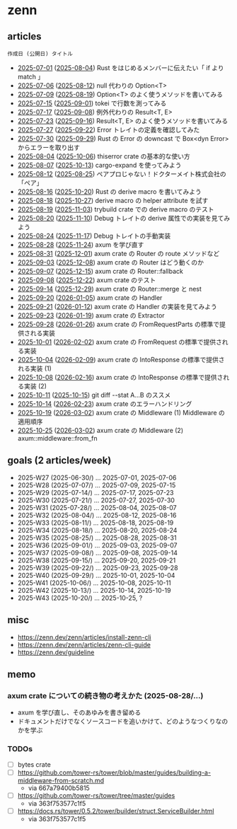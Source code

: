 # zenn

## articles

`作成日 (公開日) タイトル`

- [2025-07-01](articles/269b20722fd9cd.md) ([2025-08-04](https://zenn.dev/doctormate/articles/269b20722fd9cd)) Rust をはじめるメンバーに伝えたい「 if より match 」
- [2025-07-06](articles/7100b404d89917.md) ([2025-08-12](https://zenn.dev/doctormate/articles/7100b404d89917)) null 代わりの Option&lt;T&gt;
- [2025-07-09](articles/c33520c865d85e.md) ([2025-08-19](https://zenn.dev/doctormate/articles/c33520c865d85e)) Option&lt;T&gt; のよく使うメソッドを書いてみる
- [2025-07-15](articles/35e698d10c1388.md) ([2025-09-01](https://zenn.dev/doctormate/articles/35e698d10c1388)) tokei で行数を測ってみる
- [2025-07-17](articles/4d7ef9face7b07.md) ([2025-09-08](https://zenn.dev/doctormate/articles/4d7ef9face7b07)) 例外代わりの Result&lt;T, E&gt;
- [2025-07-23](articles/0142554bb24491.md) ([2025-09-16](https://zenn.dev/doctormate/articles/0142554bb24491)) Result&lt;T, E&gt; のよく使うメソッドを書いてみる
- [2025-07-27](articles/ab590aca69f16e.md) ([2025-09-22](https://zenn.dev/doctormate/articles/ab590aca69f16e)) Error トレイトの定義を確認してみた
- [2025-07-30](articles/6312896db0fbf2.md) ([2025-09-29](https://zenn.dev/doctormate/articles/6312896db0fbf2)) Rust の Error の downcast で Box&lt;dyn Error&gt; からエラーを取り出す
- [2025-08-04](articles/8305782244b7f4.md) ([2025-10-06](https://zenn.dev/doctormate/articles/8305782244b7f4)) thiserror crate の基本的な使い方
- [2025-08-07](articles/4d591d072253ca.md) ([2025-10-13](https://zenn.dev/doctormate/articles/4d591d072253ca)) cargo-expand を使ってみよう
- [2025-08-12](articles/a907703cdc03f2.md) ([2025-08-25](https://zenn.dev/doctormate/articles/a907703cdc03f2)) ペアプロじゃない！ドクターメイト株式会社の「ペア」
- [2025-08-16](articles/0a7cc9365d90cd.md) ([2025-10-20](https://zenn.dev/doctormate/articles/0a7cc9365d90cd)) Rust の derive macro を書いてみよう
- [2025-08-18](articles/2832eb691f8fbe.md) ([2025-10-27](https://zenn.dev/doctormate/articles/2832eb691f8fbe)) derive macro の helper attribute を試す
- [2025-08-19](articles/884e8f2c258635.md) ([2025-11-03](https://zenn.dev/doctormate/articles/884e8f2c258635)) trybuild crate での derive macro のテスト
- [2025-08-20](articles/5c561314513dc9.md) ([2025-11-10](https://zenn.dev/doctormate/articles/5c561314513dc9)) Debug トレイトの derive 属性での実装を見てみよう
- [2025-08-24](articles/7debd0b9371b26.md) ([2025-11-17](https://zenn.dev/doctormate/articles/7debd0b9371b26)) Debug トレイトの手動実装
- [2025-08-28](articles/37c97d448cc218.md) ([2025-11-24](https://zenn.dev/doctormate/articles/37c97d448cc218)) axum を学び直す
- [2025-08-31](articles/7ccac91c3773d5.md) ([2025-12-01](https://zenn.dev/doctormate/articles/7ccac91c3773d5)) axum crate の Router の route メソッドなど
- [2025-09-03](articles/1f4fc2ba5dc793.md) ([2025-12-08](https://zenn.dev/doctormate/articles/1f4fc2ba5dc793)) axum crate の Router はどう動くのか
- [2025-09-07](articles/b666c9b0e8fe64.md) ([2025-12-15](https://zenn.dev/doctormate/articles/b666c9b0e8fe64)) axum crate の Router::fallback
- [2025-09-08](articles/766e4c71d4970f.md) ([2025-12-22](https://zenn.dev/doctormate/articles/766e4c71d4970f)) axum crate のテスト
- [2025-09-14](articles/504f941834f245.md) ([2025-12-29](https://zenn.dev/doctormate/articles/504f941834f245)) axum crate の Router::merge と nest
- [2025-09-20](articles/5657ef250f7bd2.md) ([2026-01-05](https://zenn.dev/doctormate/articles/5657ef250f7bd2)) axum crate の Handler
- [2025-09-21](articles/7f7114a3b12e87.md) ([2026-01-12](https://zenn.dev/doctormate/articles/7f7114a3b12e87)) axum crate の Handler の実装を見てみよう
- [2025-09-23](articles/10745f66b57301.md) ([2026-01-19](https://zenn.dev/doctormate/articles/10745f66b57301)) axum crate の Extractor
- [2025-09-28](articles/527857bab9cbf1.md) ([2026-01-26](https://zenn.dev/doctormate/articles/527857bab9cbf1)) axum crate の FromRequestParts の標準で提供される実装
- [2025-10-01](articles/5949668be45972.md) ([2026-02-02](https://zenn.dev/doctormate/articles/5949668be45972)) axum crate の FromRequest の標準で提供される実装
- [2025-10-04](articles/13fa4c648fde39.md) ([2026-02-09](https://zenn.dev/doctormate/articles/13fa4c648fde39)) axum crate の IntoResponse の標準で提供される実装 (1)
- [2025-10-08](articles/093f5b5fb858b4.md) ([2026-02-16](https://zenn.dev/doctormate/articles/093f5b5fb858b4)) axum crate の IntoResponse の標準で提供される実装 (2)
- [2025-10-11](articles/c06c95f0532c09.md) ([2025-10-15](https://zenn.dev/doctormate/articles/c06c95f0532c09)) git diff --stat A...B のススメ
- [2025-10-14](articles/0ae1263c351356.md) ([2026-02-23](https://zenn.dev/doctormate/articles/0ae1263c351356)) axum crate のエラーハンドリング
- [2025-10-19](articles/363f753577c1f5.md) ([2026-03-02](https://zenn.dev/doctormate/articles/363f753577c1f5)) axum crate の Middleware (1) Middleware の適用順序
- [2025-10-25](articles/667a79400b5815.md) ([2026-03-02](https://zenn.dev/doctormate/articles/667a79400b5815)) axum crate の Middleware (2) axum::middleware::from_fn

## goals (2 articles/week)

- 2025-W27 (2025-06-30/) ... 2025-07-01, 2025-07-06
- 2025-W28 (2025-07-07/) ... 2025-07-09, 2025-07-15
- 2025-W29 (2025-07-14/) ... 2025-07-17, 2025-07-23
- 2025-W30 (2025-07-21/) ... 2025-07-27, 2025-07-30
- 2025-W31 (2025-07-28/) ... 2025-08-04, 2025-08-07
- 2025-W32 (2025-08-04/) ... 2025-08-12, 2025-08-16
- 2025-W33 (2025-08-11/) ... 2025-08-18, 2025-08-19
- 2025-W34 (2025-08-18/) ... 2025-08-20, 2025-08-24
- 2025-W35 (2025-08-25/) ... 2025-08-28, 2025-08-31
- 2025-W36 (2025-09-01/) ... 2025-09-03, 2025-09-07
- 2025-W37 (2025-09-08/) ... 2025-09-08, 2025-09-14
- 2025-W38 (2025-09-15/) ... 2025-09-20, 2025-09-21
- 2025-W39 (2025-09-22/) ... 2025-09-23, 2025-09-28
- 2025-W40 (2025-09-29/) ... 2025-10-01, 2025-10-04
- 2025-W41 (2025-10-06/) ... 2025-10-08, 2025-10-11
- 2025-W42 (2025-10-13/) ... 2025-10-14, 2025-10-19
- 2025-W43 (2025-10-20/) ... 2025-10-25, ?

## misc

- <https://zenn.dev/zenn/articles/install-zenn-cli>
- <https://zenn.dev/zenn/articles/zenn-cli-guide>
- <https://zenn.dev/guideline>

## memo

### axum crate についての続き物の考えかた (2025-08-28/...)

- axum を学び直し、そのあゆみを書き留める
- ドキュメントだけでなくソースコードを追いかけて、どのようなつくりなのかを学ぶ

### TODOs

- [ ] bytes crate
- [ ] <https://github.com/tower-rs/tower/blob/master/guides/building-a-middleware-from-scratch.md>
    - via 667a79400b5815
- [ ] <https://github.com/tower-rs/tower/tree/master/guides>
    - via 363f753577c1f5
- [ ] <https://docs.rs/tower/0.5.2/tower/builder/struct.ServiceBuilder.html>
    - via 363f753577c1f5
